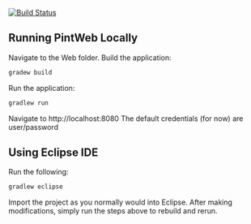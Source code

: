 [![Build Status](https://travis-ci.org/dionnysantiago/Pint.svg?branch=master)](https://travis-ci.org/dionnysantiago/Pint)

## Running PintWeb Locally
Navigate to the Web folder.
Build the application:

```sh
gradew build
```

Run the application:

```sh
gradlew run
```

Navigate to http://localhost:8080
The default credentials (for now) are user/password

## Using Eclipse IDE
Run the following:

```sh
gradlew eclipse
```

Import the project as you normally would into Eclipse.
After making modifications, simply run the steps above to rebuild and rerun.
